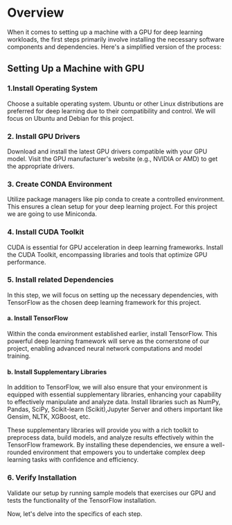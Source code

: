 # Overview

When it comes to setting up a machine with a GPU for deep learning workloads, the first steps primarily involve installing the necessary software components and dependencies. Here's a simplified version of the process:

## Setting Up a Machine with GPU

### 1.Install Operating System
Choose a suitable operating system. Ubuntu or other Linux distributions are preferred for deep learning due to their compatibility and control. We will focus on Ubuntu and Debian for this project.

### 2. Install GPU Drivers
Download and install the latest GPU drivers compatible with your GPU model. Visit the GPU manufacturer's website (e.g., NVIDIA or AMD) to get the appropriate drivers.

### 3. Create CONDA Environment
Utilize package managers like pip  conda to create a controlled environment. This ensures a clean setup for your deep learning project. For this project we are going to use Miniconda. 

### 4. Install CUDA Toolkit
CUDA is essential for GPU acceleration in deep learning frameworks. Install the CUDA Toolkit, encompassing libraries and tools that optimize GPU performance.

### 5. Install related  Dependencies
In this step, we will focus on setting up the necessary dependencies, with TensorFlow as the chosen deep learning framework for this project.

#### a. Install TensorFlow
Within the conda environment established earlier, install TensorFlow. This powerful deep learning framework will serve as the cornerstone of our project, enabling advanced neural network computations and model training.

#### b. Install Supplementary Libraries
In addition to TensorFlow, we will also ensure that your environment is equipped with essential supplementary libraries, enhancing your capability to effectively manipulate and analyze data. Install libraries such as NumPy, Pandas, SciPy, Scikit-learn (Scikit),Jupyter Server and others important like Gensim, NLTK, XGBoost, etc. 

These supplementary libraries will provide you with a rich toolkit to preprocess data, build models, and analyze results effectively within the TensorFlow framework. By installing these dependencies, we ensure a well-rounded environment that empowers you to undertake complex deep learning tasks with confidence and efficiency.

### 6. Verify Installation
Validate our setup by running sample models that exercises our GPU and tests the functionality of the TensorFlow installation.

Now, let's delve into the specifics of each step.